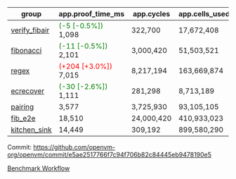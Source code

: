 | group | app.proof_time_ms | app.cycles | app.cells_used | leaf.proof_time_ms | leaf.cycles | leaf.cells_used |
| -- | -- | -- | -- | -- | -- | -- |
| [verify_fibair](https://github.com/openvm-org/openvm/blob/benchmark-results/benchmarks-pr/1932/verify_fibair-e5ae2517766f7c94f706b82c84445eb9478190e5.md) |<span style='color: green'>(-5 [-0.5%])</span> 1,098 |  322,700 |  17,672,408 |- | - | - |
| [fibonacci](https://github.com/openvm-org/openvm/blob/benchmark-results/benchmarks-pr/1932/fibonacci-e5ae2517766f7c94f706b82c84445eb9478190e5.md) |<span style='color: green'>(-11 [-0.5%])</span> 2,101 |  3,000,420 |  51,503,521 | 2,910 |  1,248,025 |  70,625,596 |
| [regex](https://github.com/openvm-org/openvm/blob/benchmark-results/benchmarks-pr/1932/regex-e5ae2517766f7c94f706b82c84445eb9478190e5.md) |<span style='color: red'>(+204 [+3.0%])</span> 7,015 |  8,217,194 |  163,669,874 | 8,696 |  3,326,686 |  234,118,864 |
| [ecrecover](https://github.com/openvm-org/openvm/blob/benchmark-results/benchmarks-pr/1932/ecrecover-e5ae2517766f7c94f706b82c84445eb9478190e5.md) |<span style='color: green'>(-30 [-2.6%])</span> 1,111 |  281,298 |  8,713,189 | 9,414 |  2,934,860 |  246,666,880 |
| [pairing](https://github.com/openvm-org/openvm/blob/benchmark-results/benchmarks-pr/1932/pairing-e5ae2517766f7c94f706b82c84445eb9478190e5.md) | 3,577 |  3,725,930 |  93,105,105 | 4,216 |  2,010,404 |  138,830,785 |
| [fib_e2e](https://github.com/openvm-org/openvm/blob/benchmark-results/benchmarks-pr/1932/fib_e2e-e5ae2517766f7c94f706b82c84445eb9478190e5.md) | 18,510 |  24,000,420 |  410,933,023 | 15,576 |  7,462,538 |  435,494,679 |
| [kitchen_sink](https://github.com/openvm-org/openvm/blob/benchmark-results/benchmarks-pr/1932/kitchen_sink-e5ae2517766f7c94f706b82c84445eb9478190e5.md) | 14,449 |  309,192 |  899,580,290 | 21,457 |  7,952,477 |  748,994,046 |


Commit: https://github.com/openvm-org/openvm/commit/e5ae2517766f7c94f706b82c84445eb9478190e5

[Benchmark Workflow](https://github.com/openvm-org/openvm/actions/runs/16757004319)
